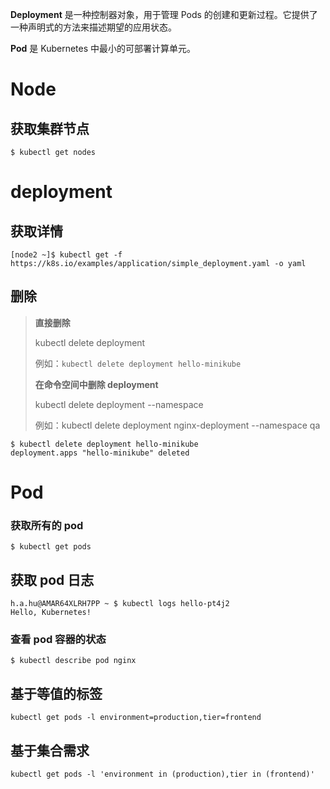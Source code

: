 **Deployment** 是一种控制器对象，用于管理 Pods 的创建和更新过程。它提供了一种声明式的方法来描述期望的应用状态。

**Pod** 是 Kubernetes 中最小的可部署计算单元。





# Node

## 获取集群节点

~~~shell
$ kubectl get nodes
~~~





# deployment

## 获取详情

~~~shell
[node2 ~]$ kubectl get -f https://k8s.io/examples/application/simple_deployment.yaml -o yaml
~~~



## 删除

> **直接删除**
>
> kubectl delete deployment <deployment-name>
>
> 例如：`kubectl delete deployment hello-minikube`
>
> **在命令空间中删除 deployment**
>
> kubectl delete deployment <deployment-name> --namespace <namespace-name>
>
> 例如：kubectl delete deployment nginx-deployment --namespace qa



~~~shell
$ kubectl delete deployment hello-minikube
deployment.apps "hello-minikube" deleted
~~~





# Pod

### 获取所有的 pod

~~~shell
$ kubectl get pods
~~~



## 获取 pod 日志

~~~shell
h.a.hu@AMAR64XLRH7PP ~ $ kubectl logs hello-pt4j2
Hello, Kubernetes!
~~~



### 查看 pod 容器的状态

~~~shell
$ kubectl describe pod nginx
~~~



## 基于等值的标签

~~~shell
kubectl get pods -l environment=production,tier=frontend
~~~



## 基于集合需求

```shell
kubectl get pods -l 'environment in (production),tier in (frontend)'
```
























